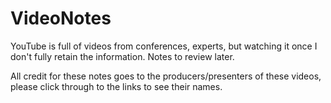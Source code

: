 # VideoNotes
YouTube is full of videos from conferences, experts, but watching it once I don't fully retain the information. Notes to review later.

All credit for these notes goes to the producers/presenters of these videos, please click through to the links to see their names.
